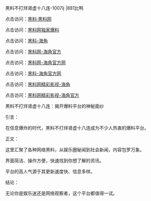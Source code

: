 黑料不打烊肾虚十八连-1007lj |881比鸭

点击访问：<a href="https://heiliaolvzlu3.pages.dev">黑料·黑料网</a>

点击访问：<a href="https://heiliaoyvnrda.pages.dev">黑料网独家爆料</a>

点击访问：<a href="https://heiliaoxrq8i9.pages.dev">黑料-海角</a>

点击访问：<a href="https://heiliao9wsbg3.pages.dev">黑料网-海角官方</a>

点击访问：<a href="https://heiliaotlyq53.pages.dev">黑料网-海角官方网</a>

点击访问：<a href="https://heiliao3gvg9x.pages.dev">黑料-海角官方网</a>

点击访问：<a href="https://heiliaoxfe5rb.pages.dev">黑料网精彩影视-海角</a>

点击访问：<a href="https://heiliaoubleqx.pages.dev">黑料网精彩影视-海角官方</a>

黑料不打烊肾虚十八连：揭开爆料平台的神秘面纱

引言：

在信息爆炸的时代，黑料不打烊肾虚十八连成为不少人热衷的爆料平台。

正文：

这里汇聚了各种网络黑料，从娱乐圈秘闻到社会新闻，内容包罗万象。

界面简洁、操作方便，快速找到你想了解的资讯。

平台的高人气源于其更新速度快、信息多样。

结论：

无论你是娱乐迷还是网络观察者，这个平台都值得一试。
